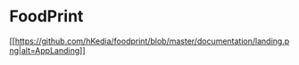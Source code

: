 # FoodPrint

[[https://github.com/hKedia/foodprint/blob/master/documentation/landing.png|alt=AppLanding]]
